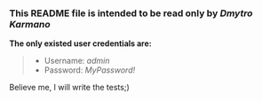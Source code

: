 ### This README file is intended to be read only by *Dmytro Karmano*

**The only existed user credentials are:**
> - Username: *admin*
> - Password: *MyPassword!*

Believe me, I will write the tests;)